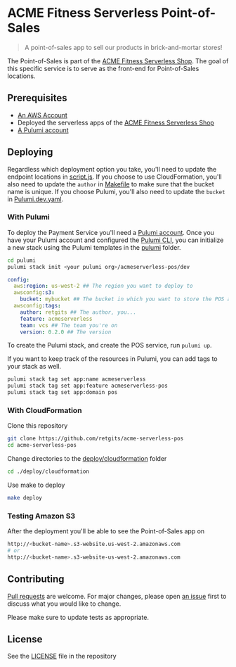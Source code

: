 # ACME Fitness Serverless Point-of-Sales

> A point-of-sales app to sell our products in brick-and-mortar stores!

The Point-of-Sales is part of the [ACME Fitness Serverless Shop](https://github.com/retgits/acme-serverless). The goal of this specific service is to serve as the front-end for Point-of-Sales locations.

## Prerequisites

* [An AWS Account](https://portal.aws.amazon.com/billing/signup)
* Deployed the serverless apps of the [ACME Fitness Serverless Shop](https://github.com/retgits/acme-serverless)
* [A Pulumi account](https://app.pulumi.com/signup)

## Deploying

Regardless which deployment option you take, you'll need to update the endpoint locations in [script.js](./src/assets/script.js). If you choose to use CloudFormation, you'll also need to update the `author` in [Makefile](./deploy/cloudformation/Makefile) to make sure that the bucket name is unique. If you choose Pulumi,  you'll also need to update the `bucket` in [Pulumi.dev.yaml](./pulumi/Pulumi.dev.yaml).

### With Pulumi

To deploy the Payment Service you'll need a [Pulumi account](https://app.pulumi.com/signup). Once you have your Pulumi account and configured the [Pulumi CLI](https://www.pulumi.com/docs/get-started/aws/install-pulumi/), you can initialize a new stack using the Pulumi templates in the [pulumi](./pulumi) folder.

```bash
cd pulumi
pulumi stack init <your pulumi org>/acmeserverless-pos/dev
```

```yaml
config:
  aws:region: us-west-2 ## The region you want to deploy to
  awsconfig:s3:
    bucket: mybucket ## The bucket in which you want to store the POS app
  awsconfig:tags:
    author: retgits ## The author, you...
    feature: acmeserverless
    team: vcs ## The team you're on
    version: 0.2.0 ## The version
```

To create the Pulumi stack, and create the POS service, run `pulumi up`.

If you want to keep track of the resources in Pulumi, you can add tags to your stack as well.

```bash
pulumi stack tag set app:name acmeserverless
pulumi stack tag set app:feature acmeserverless-pos
pulumi stack tag set app:domain pos
```

### With CloudFormation

Clone this repository

```bash
git clone https://github.com/retgits/acme-serverless-pos
cd acme-serverless-pos
```

Change directories to the [deploy/cloudformation](./deploy/cloudformation) folder

```bash
cd ./deploy/cloudformation
```

Use make to deploy

```bash
make deploy
```

### Testing Amazon S3

After the deployment you'll be able to see the Point-of-Sales app on

```bash
http://<bucket-name>.s3-website.us-west-2.amazonaws.com
# or
http://<bucket-name>.s3-website-us-west-2.amazonaws.com
```

## Contributing

[Pull requests](https://github.com/retgits/acme-serverless-pos/pulls) are welcome. For major changes, please open [an issue](https://github.com/retgits/acme-serverless-pos/issues) first to discuss what you would like to change.

Please make sure to update tests as appropriate.

## License

See the [LICENSE](./LICENSE) file in the repository
